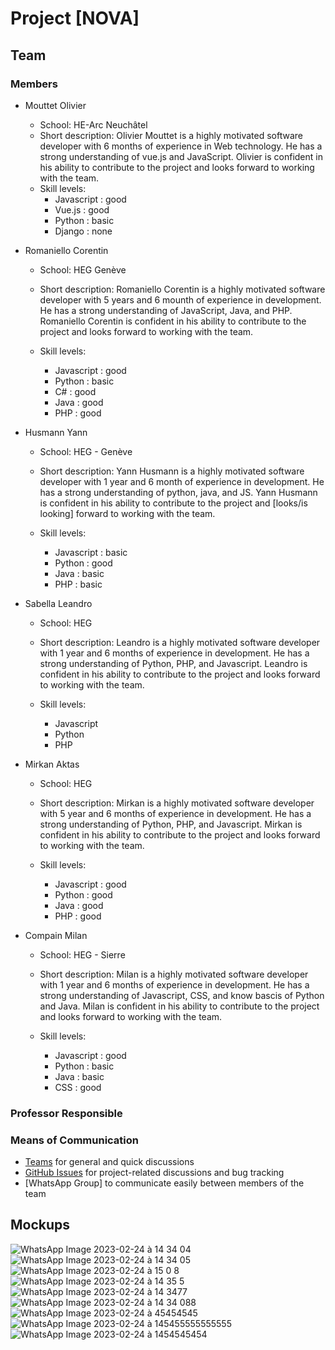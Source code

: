 # Project [NOVA]

## Team

### Members
- Mouttet Olivier
  - School: HE-Arc Neuchâtel
  - Short description: Olivier Mouttet is a highly motivated software developer with 6 months of experience in Web technology. He has a strong understanding of vue.js and JavaScript. Olivier is confident in his ability to contribute to the project and looks forward to working with the team.
  - Skill levels:
    - Javascript : good
    - Vue.js : good
    - Python : basic
    - Django : none
 
- Romaniello Corentin
  - School: HEG Genève
  - Short description: Romaniello Corentin is a highly motivated software developer with 5 years and 6 mounth of experience in development. He has a strong understanding of JavaScript, Java, and PHP. Romaniello Corentin is confident in his ability to contribute to the project and looks forward to working with the team.

  - Skill levels:
    - Javascript : good
    - Python : basic
    - C# : good
    - Java : good
    - PHP : good

- Husmann Yann
  - School: HEG - Genève
  - Short description: Yann Husmann is a highly motivated software developer with 1 year and 6 month of experience in development. He has a strong understanding of python, java, and JS. Yann Husmann is confident in his ability to contribute to the project and [looks/is looking] forward to working with the team.
  
  - Skill levels:
    - Javascript : basic
    - Python : good
    - Java : basic
    - PHP : basic

- Sabella Leandro
  - School: HEG
  - Short description: Leandro is a highly motivated software developer with 1 year and 6 months of experience in development. He has a strong understanding of Python, PHP, and Javascript. Leandro is confident in his ability to contribute to the project and looks forward to working with the team.

  - Skill levels:
    - Javascript
    - Python
    - PHP
   
 - Mirkan Aktas
    - School: HEG
    - Short description: Mirkan is a highly motivated software developer with 5 year and 6 months of experience in development. He has a strong understanding of Python, PHP, and Javascript. Mirkan is confident in his ability to contribute to the project and looks forward to working with the team.

    - Skill levels:
      - Javascript : good
      - Python : good
      - Java : good
      - PHP : good
      
  - Compain Milan
    - School: HEG - Sierre
    - Short description: Milan is a highly motivated software developer with 1 year and 6 months of experience in development. He has a strong understanding of Javascript, CSS, and know bascis of Python and Java. Milan is confident in his ability to contribute to the project and looks forward to working with the team.

    - Skill levels:
      - Javascript : good
      - Python : basic
      - Java : basic
      - CSS : good

### Professor Responsible


### Means of Communication
- [Teams](https://teams.microsoft.com/l/team/19%3ajm4VyNKKk_l-duXbNetcjXE8cco0EGKKDD_oz2Pl5DQ1%40thread.tacv2/conversations?groupId=75ea3a7c-2843-4595-b17b-289de91de09e&tenantId=a372f724-c0b2-4ea0-abfb-0eb8c6f84e40) for general and quick discussions
- [GitHub Issues](https://github.com/heg-interschool/project-[groupename]/issues) for project-related discussions and bug tracking
- [WhatsApp Group]  to communicate easily between members of the team


## Mockups
![WhatsApp Image 2023-02-24 à 14 34 04](https://user-images.githubusercontent.com/91139798/221193349-03ada323-cad5-45e9-8303-cc589ec3d920.jpg)
![WhatsApp Image 2023-02-24 à 14 34 05](https://user-images.githubusercontent.com/91139798/221193353-94810c64-0958-4fa8-a640-4f238a3758ac.jpg)
![WhatsApp Image 2023-02-24 à 15 0 8](https://user-images.githubusercontent.com/91139798/221193360-34f34a60-d374-4544-971a-5d8d773b4598.jpg)
![WhatsApp Image 2023-02-24 à 14 35 5](https://user-images.githubusercontent.com/91139798/221193362-9abde34b-53a5-4ae3-9c0f-88ca4e157b8f.jpg)
![WhatsApp Image 2023-02-24 à 14 3477](https://user-images.githubusercontent.com/91139798/221193366-a46a8de3-062b-425a-a6ff-632da840e1d6.jpg)
![WhatsApp Image 2023-02-24 à 14 34 088](https://user-images.githubusercontent.com/91139798/221193367-71f1acaa-8545-41e8-a349-40cb95be0b17.jpg)
![WhatsApp Image 2023-02-24 à 45454545](https://user-images.githubusercontent.com/91139798/221193370-e00df36b-4d20-4215-a514-61a00e68e0f7.jpg)
![WhatsApp Image 2023-02-24 à 145455555555555](https://user-images.githubusercontent.com/91139798/221193373-15802f22-3cfd-4bd0-a87c-ffa04ebcf294.jpg)
![WhatsApp Image 2023-02-24 à 1454545454](https://user-images.githubusercontent.com/91139798/221193375-f12c289f-d738-45b5-9e0d-8a9375ab98d9.jpg)
